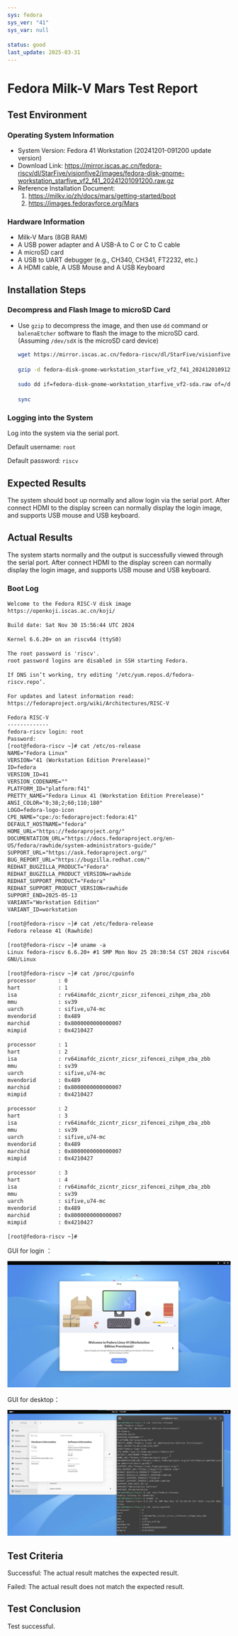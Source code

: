 ```yaml
---
sys: fedora
sys_ver: "41"
sys_var: null

status: good
last_update: 2025-03-31
---
```


# Fedora Milk-V Mars Test Report

## Test Environment

### Operating System Information

- System Version: Fedora 41 Workstation (20241201-091200 update version)
- Download Link: <https://mirror.iscas.ac.cn/fedora-riscv/dl/StarFive/visionfive2/images/fedora-disk-gnome-workstation_starfive_vf2_f41_20241201091200.raw.gz>
- Reference Installation Document:
  1. <https://milkv.io/zh/docs/mars/getting-started/boot>
  2. <https://images.fedoravforce.org/Mars>

### Hardware Information

- Milk-V Mars (8GB RAM)
- A USB power adapter and A USB-A to C or C to C cable
- A microSD card
- A USB to UART debugger (e.g., CH340, CH341, FT2232, etc.)
- A HDMI cable, A USB Mouse and A USB Keyboard

## Installation Steps

### Decompress and Flash Image to microSD Card

- Use `gzip` to decompress the image,  and then use `dd` command or `balenaEtcher` software to flash the image to the microSD card. (Assuming `/dev/sdX` is the microSD card device)

    ```bash
    wget https://mirror.iscas.ac.cn/fedora-riscv/dl/StarFive/visionfive2/images/fedora-disk-gnome-workstation_starfive_vf2_f41_20241201091200.raw.gz

    gzip -d fedora-disk-gnome-workstation_starfive_vf2_f41_20241201091200.raw.gz

    sudo dd if=fedora-disk-gnome-workstation_starfive_vf2-sda.raw of=/dev/sdX bs=1M status=progress

    sync
    ```

### Logging into the System

Log into the system via the serial port.

Default username: `root`

Default password: `riscv`

## Expected Results

The system should boot up normally and allow login via the serial port. After connect HDMI to the display screen can normally display the login image, and supports USB mouse and USB keyboard.

## Actual Results

The system starts normally and the output is successfully viewed through the serial port. After connect HDMI to the display screen can normally display the login image, and supports USB mouse and USB keyboard.

### Boot Log

```log
Welcome to the Fedora RISC-V disk image
https://openkoji.iscas.ac.cn/koji/

Build date: Sat Nov 30 15:56:44 UTC 2024

Kernel 6.6.20+ on an riscv64 (ttyS0)

The root password is 'riscv'.
root password logins are disabled in SSH starting Fedora.

If DNS isn’t working, try editing ‘/etc/yum.repos.d/fedora-riscv.repo’.

For updates and latest information read:
https://fedoraproject.org/wiki/Architectures/RISC-V

Fedora RISC-V
-------------
fedora-riscv login: root
Password:
[root@fedora-riscv ~]# cat /etc/os-release
NAME="Fedora Linux"
VERSION="41 (Workstation Edition Prerelease)"
ID=fedora
VERSION_ID=41
VERSION_CODENAME=""
PLATFORM_ID="platform:f41"
PRETTY_NAME="Fedora Linux 41 (Workstation Edition Prerelease)"
ANSI_COLOR="0;38;2;60;110;180"
LOGO=fedora-logo-icon
CPE_NAME="cpe:/o:fedoraproject:fedora:41"
DEFAULT_HOSTNAME="fedora"
HOME_URL="https://fedoraproject.org/"
DOCUMENTATION_URL="https://docs.fedoraproject.org/en-US/fedora/rawhide/system-administrators-guide/"
SUPPORT_URL="https://ask.fedoraproject.org/"
BUG_REPORT_URL="https://bugzilla.redhat.com/"
REDHAT_BUGZILLA_PRODUCT="Fedora"
REDHAT_BUGZILLA_PRODUCT_VERSION=rawhide
REDHAT_SUPPORT_PRODUCT="Fedora"
REDHAT_SUPPORT_PRODUCT_VERSION=rawhide
SUPPORT_END=2025-05-13
VARIANT="Workstation Edition"
VARIANT_ID=workstation

[root@fedora-riscv ~]# cat /etc/fedora-release
Fedora release 41 (Rawhide)

[root@fedora-riscv ~]# uname -a
Linux fedora-riscv 6.6.20+ #1 SMP Mon Nov 25 20:30:54 CST 2024 riscv64 GNU/Linux

[root@fedora-riscv ~]# cat /proc/cpuinfo
processor       : 0
hart            : 1
isa             : rv64imafdc_zicntr_zicsr_zifencei_zihpm_zba_zbb
mmu             : sv39
uarch           : sifive,u74-mc
mvendorid       : 0x489
marchid         : 0x8000000000000007
mimpid          : 0x4210427

processor       : 1
hart            : 2
isa             : rv64imafdc_zicntr_zicsr_zifencei_zihpm_zba_zbb
mmu             : sv39
uarch           : sifive,u74-mc
mvendorid       : 0x489
marchid         : 0x8000000000000007
mimpid          : 0x4210427

processor       : 2
hart            : 3
isa             : rv64imafdc_zicntr_zicsr_zifencei_zihpm_zba_zbb
mmu             : sv39
uarch           : sifive,u74-mc
mvendorid       : 0x489
marchid         : 0x8000000000000007
mimpid          : 0x4210427

processor       : 3
hart            : 4
isa             : rv64imafdc_zicntr_zicsr_zifencei_zihpm_zba_zbb
mmu             : sv39
uarch           : sifive,u74-mc
mvendorid       : 0x489
marchid         : 0x8000000000000007
mimpid          : 0x4210427

[root@fedora-riscv ~]#
```

GUI for login ：

![GUI for login](./image_login.jpg)

GUI for desktop：

![GUI for desktop](./image_desktop.jpg)

## Test Criteria

Successful: The actual result matches the expected result.

Failed: The actual result does not match the expected result.

## Test Conclusion

Test successful.
